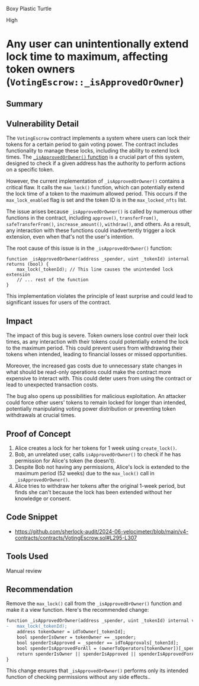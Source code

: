 Boxy Plastic Turtle

High

# Any user can unintentionally extend lock time to maximum, affecting token owners (`VotingEscrow::_isApprovedOrOwner`)

## Summary

## Vulnerability Detail

The `VotingEscrow` contract implements a system where users can lock their tokens for a certain period to gain voting power. The contract includes functionality to manage these locks, including the ability to extend lock times. The [`_isApprovedOrOwner()` function](https://github.com/sherlock-audit/2024-06-velocimeter/blob/main/v4-contracts/contracts/VotingEscrow.sol#L295-L307) is a crucial part of this system, designed to check if a given address has the authority to perform actions on a specific token.

However, the current implementation of `_isApprovedOrOwner()` contains a critical flaw. It calls the `max_lock()` function, which can potentially extend the lock time of a token to the maximum allowed period. This occurs if the `max_lock_enabled` flag is set and the token ID is in the `max_locked_nfts` list.

The issue arises because `_isApprovedOrOwner()` is called by numerous other functions in the contract, including `approve()`, `transferFrom()`, `safeTransferFrom()`, `increase_amount()`, `withdraw()`, and others. As a result, any interaction with these functions could inadvertently trigger a lock extension, even when that's not the user's intention.

The root cause of this issue is in the `_isApprovedOrOwner()` function:

```solidity
function _isApprovedOrOwner(address _spender, uint _tokenId) internal returns (bool) {
    max_lock(_tokenId); // This line causes the unintended lock extension
    // ... rest of the function
}
```

This implementation violates the principle of least surprise and could lead to significant issues for users of the contract.

## Impact

The impact of this bug is severe. Token owners lose control over their lock times, as any interaction with their tokens could potentially extend the lock to the maximum period. This could prevent users from withdrawing their tokens when intended, leading to financial losses or missed opportunities. 

Moreover, the increased gas costs due to unnecessary state changes in what should be read-only operations could make the contract more expensive to interact with. This could deter users from using the contract or lead to unexpected transaction costs.

The bug also opens up possibilities for malicious exploitation. An attacker could force other users' tokens to remain locked for longer than intended, potentially manipulating voting power distribution or preventing token withdrawals at crucial times.

## Proof of Concept

1. Alice creates a lock for her tokens for 1 week using `create_lock()`.
2. Bob, an unrelated user, calls `isApprovedOrOwner()` to check if he has permission for Alice's token (he doesn't).
3. Despite Bob not having any permissions, Alice's lock is extended to the maximum period (52 weeks) due to the `max_lock()` call in `_isApprovedOrOwner()`.
4. Alice tries to withdraw her tokens after the original 1-week period, but finds she can't because the lock has been extended without her knowledge or consent.


## Code Snippet
- https://github.com/sherlock-audit/2024-06-velocimeter/blob/main/v4-contracts/contracts/VotingEscrow.sol#L295-L307

## Tools Used

Manual review

## Recommendation

Remove the `max_lock()` call from the `_isApprovedOrOwner()` function and make it a view function. Here's the recommended change:

```diff
function _isApprovedOrOwner(address _spender, uint _tokenId) internal view returns (bool) {
-   max_lock(_tokenId);
    address tokenOwner = idToOwner[_tokenId];
    bool spenderIsOwner = tokenOwner == _spender;
    bool spenderIsApproved = _spender == idToApprovals[_tokenId];
    bool spenderIsApprovedForAll = (ownerToOperators[tokenOwner])[_spender];
    return spenderIsOwner || spenderIsApproved || spenderIsApprovedForAll;
}
```

This change ensures that `_isApprovedOrOwner()` performs only its intended function of checking permissions without any side effects..